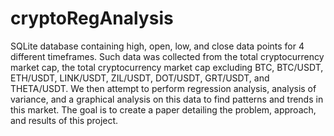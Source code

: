 # cryptoRegAnalysis
SQLite database containing high, open, low, and close data points for 4 different timeframes. Such data was collected from the total cryptocurrency market cap, the total cryptocurrency market cap excluding BTC, BTC/USDT, ETH/USDT, LINK/USDT, ZIL/USDT, DOT/USDT, GRT/USDT, and THETA/USDT. We then attempt to perform regression analysis, analysis of variance, and a graphical analysis on this data to find patterns and trends in this market. The goal is to create a paper detailing the problem, approach, and results of this project.
